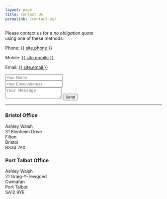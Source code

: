 ```yaml
---
layout: page
title: Contact Us
permalink: /contact-us/
---
```


<div class="mere-row">
  <div class="mere-col  mere-col-half">
    <p>Please contact us for a <em>no obligation quote</em><br> using one of these methods:</p>
    <p>Phone: <a href="tel:{{ site.phoneint }}">{{ site.phone }}</a></p>
    <p>Mobile: <a href="tel:{{ site.mobileint }}">{{ site.mobile }}</a></p>
    <p>Email: <a href="mailto:{{ site.email }}">{{ site.email }}</a></p>
  </div>
  <div class="mere-col  mere-col-half">
    <form action="//formspree.io/ben@meredevelopment.co.uk" method="POST">  
      <!-- <input type="hidden" name="_next" value="{{ site.url }}/thanks.html" /> -->
      <input type="hidden" name="_subject" value="Contact from A P Cleaning Services" />
      <input type="hidden" name="_cc" value="ben@meredevelopment.co.uk" />
      <input type="text" name="Name" placeholder="Your Name"><br>
      <input type="email" name="_replyto" placeholder="Your Email Address"><br>
      <textarea name="message" placeholder="Your Message"></textarea>
      <input type="submit" value="Send">
    </form>
  </div>
</div>
<hr>
<div class="mere-row">
  <div class="mere-col  mere-col-half">
    <h3>Bristol Office</h3>
    Ashley Walsh<br>
    31 Blenheim Drive<br>
    Filton<br>
    Bristol<br>
    BS34 7AX<br>
  </div>
  <div class="mere-col  mere-col-half">
    <h3>Port Talbot Office</h3>
    Ashley Walsh<br>
    21 Graig-Y-Tewgoed<br>
    Cwmafan<br>
    Port Talbot<br>
    SA12 9YE
  </div>
</div>
